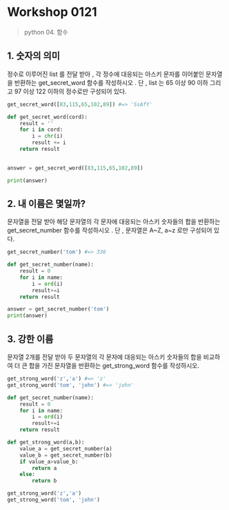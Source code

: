# Workshop 0121

> python 04. 함수





## 1. 숫자의 의미



정수로 이루어진 list 를 전달 받아 , 각 정수에 대응되는 아스키 문자를 이어붙인 문자열을 반환하는 get_secret_word 함수를 작성하시오 . 단 , list 는 65 이상 90 이하 그리고 97 이상 122 이하의 정수로만 구성되어 있다.

```python
get_secret_word([83,115,65,102,89]) #=> 'SsAfY'
```

```python
def get_secret_word(cord):
    result = ''
    for i in cord:
        i = chr(i)
        result += i
    return result

 
answer = get_secret_word([83,115,65,102,89])   

print(answer)
```





## 2. 내 이름은 몇일까?

문자열을 전달 받아 해당 문자열의 각 문자에 대응되는 아스키 숫자들의 합을 반환하는 get_secret_number 함수를 작성하시오 . 단 , 문자열은 A~Z, a~z 로만 구성되어 있다.

```python
get_secret_number('tom') #=> 336
```

```python
def get_secret_number(name):
    result = 0
    for i in name:
        i = ord(i)
        result+=i
    return result

answer = get_secret_number('tom')
print(answer)
```





## 3. 강한 이름

문자열 2개를 전달 받아 두 문자열의 각 문자에 대응되는 아스키 숫자들의 합을 비교하여 더 큰 합을 가진 문자열을 반환하는 get_strong_word 함수를 작성하시오.

```python
get_strong_word('z','a') #=> 'z'
get_strong_word('tom', 'john') #=> 'john'
```

```python
def get_secret_number(name):
    result = 0
    for i in name:
        i = ord(i)
        result+=i
    return result

def get_strong_word(a,b):
    value_a = get_secret_number(a)
    value_b = get_secret_number(b)
    if value_a>value_b:
        return a
    else:
        return b

get_strong_word('z','a')
get_strong_word('tom', 'john')
```

